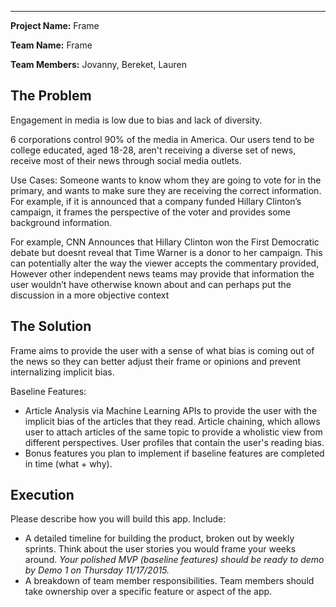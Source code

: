 ---
**Project Name:** Frame

**Team Name:** Frame

**Team Members:** Jovanny, Bereket, Lauren  


## The Problem 
Engagement in media is low due to bias and lack of diversity.   

6 corporations control 90% of the media in America. Our users tend to be college educated, aged 18-28, aren't receiving a diverse set of news, receive most of their news through social media outlets. 

Use Cases:  Someone wants to know whom they are going to vote for in the primary, and wants to make sure they are receiving the correct information.  For example, if it is announced that a company funded Hillary Clinton’s campaign, it frames the perspective of the voter and provides some background information.

For example, CNN Announces that Hillary Clinton won the First Democratic debate but doesnt reveal that Time Warner is a donor to her campaign. This can potentially alter the way the viewer accepts the commentary provided, However other independent news teams may provide that information the user wouldn’t have otherwise known about and can perhaps put the discussion in a more objective context

## The Solution 
Frame aims to provide the user with a sense of what bias is coming out of the news so they can better adjust their frame or opinions and prevent internalizing implicit bias.

Baseline Features:
  *  Article Analysis via Machine Learning APIs to provide the user with the implicit bias of the articles that they read. Article chaining, which allows user to attach articles of the same topic to provide a wholistic view from different perspectives. User profiles that contain the user's reading bias.
  *  Bonus features you plan to implement if baseline features are completed in time (what + why).

## Execution
Please describe how you will build this app. Include: 
  *  A detailed timeline for building the product, broken out by weekly sprints. Think about the user stories you would frame your weeks around. *Your polished MVP (baseline features) should be ready to demo by Demo 1 on Thursday 11/17/2015.*  
  *  A breakdown of team member responsibilities. Team members should take ownership over a specific feature or aspect of the app.
